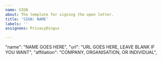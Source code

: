 ```yaml
---
name: SIGN
about: The template for signing the open letter.
title: 'SIGN: NAME'
labels: ''
assignees: PrivacyDingus

---
```


"name": "NAME GOES HERE",
"url": "URL GOES HERE, LEAVE BLANK IF YOU WANT",
"affiliation": "COMPANY, ORGANISATION, OR INDIVIDUAL",
